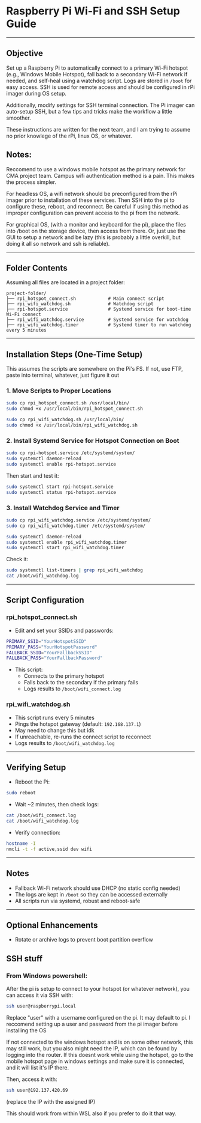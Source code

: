 # Raspberry Pi Wi-Fi and SSH Setup Guide

---

## Objective
Set up a Raspberry Pi to automatically connect to a primary Wi-Fi hotspot (e.g., Windows Mobile Hotspot), fall back to a secondary Wi-Fi network if needed, and self-heal using a watchdog script. Logs are stored in `/boot` for easy access. SSH is used for remote access and should be configured in rPi imager during OS setup.

Additionally, modify settings for SSH terminal connection. The Pi imager can auto-setup SSH, but a few tips and tricks make the workflow a little smoother.  

These instructions are written for the next team, and I am trying to assume no prior knowlege of the rPi, linux OS, or whatever. 

## Notes:
Reccomend to use a windows mobile hotspot as the primary network for CMA project team. Campus wifi authentication method is a pain.  This makes the process simpler.  

For headless OS, a wifi network should be preconfigured from the rPi imager prior to installation of these services. Then SSH into the pi to configure these, reboot, and reconnect. Be careful if using this method as improper configuration can prevent access to the pi from the network.

For graphical OS, (with a monitor and keyboard for the pi), place the files into /boot on the storage device, then access from there. Or, just use the GUI to setup a network and be lazy (this is probably a little overkill, but doing it all so network and ssh is reliable).  

---

## Folder Contents
Assuming all files are located in a project folder:

```
project-folder/
├── rpi_hotspot_connect.sh            # Main connect script
├── rpi_wifi_watchdog.sh              # Watchdog script
├── rpi-hotspot.service               # Systemd service for boot-time Wi-Fi connect
├── rpi_wifi_watchdog.service         # Systemd service for watchdog
├── rpi_wifi_watchdog.timer           # Systemd timer to run watchdog every 5 minutes
```

---

## Installation Steps (One-Time Setup)
This assumes the scripts are somewhere on the Pi's FS. If not, use FTP, paste into terminal, whatever, just figure it out

### 1. Move Scripts to Proper Locations
```bash
sudo cp rpi_hotspot_connect.sh /usr/local/bin/
sudo chmod +x /usr/local/bin/rpi_hotspot_connect.sh

sudo cp rpi_wifi_watchdog.sh /usr/local/bin/
sudo chmod +x /usr/local/bin/rpi_wifi_watchdog.sh
```

### 2. Install Systemd Service for Hotspot Connection on Boot
```bash
sudo cp rpi-hotspot.service /etc/systemd/system/
sudo systemctl daemon-reload
sudo systemctl enable rpi-hotspot.service
```
Then start and test it:
```bash
sudo systemctl start rpi-hotspot.service
sudo systemctl status rpi-hotspot.service
```

### 3. Install Watchdog Service and Timer
```bash
sudo cp rpi_wifi_watchdog.service /etc/systemd/system/
sudo cp rpi_wifi_watchdog.timer /etc/systemd/system/

sudo systemctl daemon-reload
sudo systemctl enable rpi_wifi_watchdog.timer
sudo systemctl start rpi_wifi_watchdog.timer
```
Check it:
```bash
sudo systemctl list-timers | grep rpi_wifi_watchdog
cat /boot/wifi_watchdog.log
```

---

## Script Configuration

### rpi_hotspot_connect.sh
- Edit and set your SSIDs and passwords:
```bash
PRIMARY_SSID="YourHotspotSSID"
PRIMARY_PASS="YourHotspotPassword"
FALLBACK_SSID="YourFallbackSSID"
FALLBACK_PASS="YourFallbackPassword"
```
- This script:
  - Connects to the primary hotspot
  - Falls back to the secondary if the primary fails
  - Logs results to `/boot/wifi_connect.log`

### rpi_wifi_watchdog.sh
- This script runs every 5 minutes
- Pings the hotspot gateway (default: `192.168.137.1`)
- May need to change this but idk
- If unreachable, re-runs the connect script to reconnect
- Logs results to `/boot/wifi_watchdog.log`

---

## Verifying Setup
- Reboot the Pi:
```bash
sudo reboot
```
- Wait ~2 minutes, then check logs:
```bash
cat /boot/wifi_connect.log
cat /boot/wifi_watchdog.log
```
- Verify connection:
```bash
hostname -I
nmcli -t -f active,ssid dev wifi
```

---

## Notes
- Fallback Wi-Fi network should use DHCP (no static config needed)
- The logs are kept in `/boot` so they can be accessed externally
- All scripts run via systemd, robust and reboot-safe

---

## Optional Enhancements
- Rotate or archive logs to prevent boot partition overflow

## SSH stuff
### From Windows powershell: 
After the pi is setup to connect to your hotspot (or whatever network), you can access it via SSH with:

```bash
ssh user@raspberrypi.local
```
Replace "user" with a username configured on the pi. It may default to pi. I reccomend setting up a user and password from the pi imager before installing the OS

If not connected to the windows hotspot and is on some other network, this may still work, but you also might need the IP, which can be found by logging into the router. 
If this doesnt work while using the hotspot, go to the mobile hotspot page in windows settings and make sure it is connected, and it will list it's IP there.  

Then, access it with:
```bash
ssh user@192.137.420.69
```
(replace the IP with the assigned IP)

This should work from within WSL also if you prefer to do it that way. 